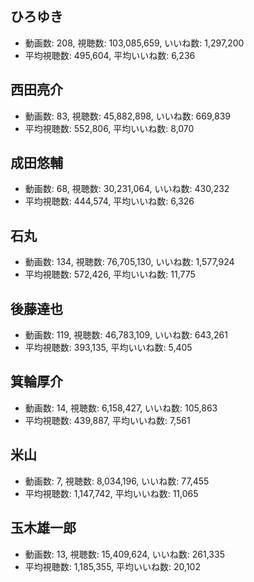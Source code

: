 ## ひろゆき

-   動画数: 208, 視聴数: 103,085,659, いいね数: 1,297,200
-   平均視聴数: 495,604, 平均いいね数: 6,236

## 西田亮介

-   動画数: 83, 視聴数: 45,882,898, いいね数: 669,839
-   平均視聴数: 552,806, 平均いいね数: 8,070

## 成田悠輔

-   動画数: 68, 視聴数: 30,231,064, いいね数: 430,232
-   平均視聴数: 444,574, 平均いいね数: 6,326

## 石丸

-   動画数: 134, 視聴数: 76,705,130, いいね数: 1,577,924
-   平均視聴数: 572,426, 平均いいね数: 11,775

## 後藤達也

-   動画数: 119, 視聴数: 46,783,109, いいね数: 643,261
-   平均視聴数: 393,135, 平均いいね数: 5,405

## 箕輪厚介

-   動画数: 14, 視聴数: 6,158,427, いいね数: 105,863
-   平均視聴数: 439,887, 平均いいね数: 7,561

## 米山

-   動画数: 7, 視聴数: 8,034,196, いいね数: 77,455
-   平均視聴数: 1,147,742, 平均いいね数: 11,065

## 玉木雄一郎

-   動画数: 13, 視聴数: 15,409,624, いいね数: 261,335
-   平均視聴数: 1,185,355, 平均いいね数: 20,102
